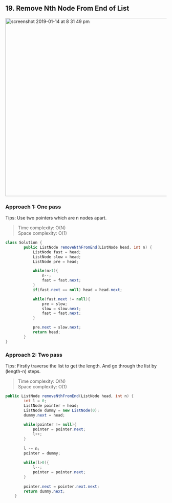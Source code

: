 ## 19. Remove Nth Node From End of List

<img width="557" alt="screenshot 2019-01-14 at 8 31 49 pm" src="https://user-images.githubusercontent.com/30597963/51112960-736a6380-183b-11e9-9dd5-695a4c11fc6d.png">

### Approach 1: One pass

Tips: Use two pointers which are n nodes apart.

>Time complexity: O(N)  
Space complexity: O(1)

```java
class Solution {
        public ListNode removeNthFromEnd(ListNode head, int n) {
            ListNode fast = head;
            ListNode slow = head;
            ListNode pre = head;

            while(n>1){
                n--;
                fast = fast.next;
            }
            if(fast.next == null) head = head.next;

            while(fast.next != null){
                pre = slow;
                slow = slow.next;
                fast = fast.next;
            }

            pre.next = slow.next;
            return head;
        }   
}
```

### Approach 2: Two pass

Tips: Firstly traverse the list to get the length. And go through the list by (length-n) steps.

>Time complexity: O(N)  
 Space complexity: O(1)
 
```java
public ListNode removeNthFromEnd(ListNode head, int n) {
        int l = 0;
        ListNode pointer = head;
        ListNode dummy = new ListNode(0);
        dummy.next = head;
        
        while(pointer != null){
            pointer = pointer.next;
            l++;
        }
        
        l -= n;
        pointer = dummy;
        
        while(l>0){
            l--;
            pointer = pointer.next;
        }
        
        pointer.next = pointer.next.next;
        return dummy.next;
    }    
```













